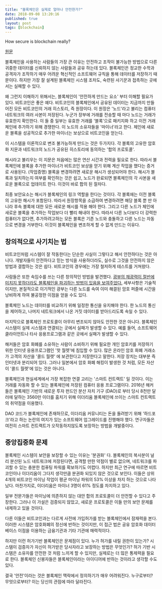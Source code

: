 ```yaml
---
title: "블록체인은 실제로 얼마나 안전한가?"
date: 2018-09-08 13:20:16
published: true
layout: post
tags: [blockchain]
---
```


How secure is blockchain really?

[원문](https://www.technologyreview.com/s/610836/how-secure-is-blockchain-really/)

블록체인을 사용하는 사람들의 가장 큰 이유는 안전하고 조작이 불가능한 방법으로 다른 귀중한 데이터를 신뢰하지 않는 사람들과 공유 하는데 있다. 블록체인은 정교한 수학과 공격자가 조작하기 매우 어려운 혁신적인 소프트웨어 규칙을 통해 데이터를 저장하기 때문이다. 하지만 가장 잘 설계된 블록체인 시스템 조차도, 숙련된 사기꾼과 접촉하는 곳에서는 실패할 수 있다.

왜 그런지 이해하기 위해서는, 블록체인이 '안전하게 만드는 요소' 부터 이해할 필요가 있다. 비트코인은 좋은 예다. 비트코인의 블록체인에서 공유된 데이터는 지금까지 만들어진 모든 비트코인의 거래 히스토리, 즉 원장이다. 이 원장은 '노드'라고 불리는 컴퓨터 네트워크의 여러 사본이 저장된다. 누군가 장부에 거래를 전송할 때 마다 노드는 거래가 유효한지 확인한다. 이 들 중 일부는 유효한 거래를 '블록'으로 패키지화 하고 이전 거래 체인에 추가하기 위해 경쟁한다. 이 노드의 소유자들을 '마이너'라고 한다. 체인에 새로운 블록을 성공적으로 추가한 마이너는 보상으로 비트코인을 얻는다.

이 시스템을 이론적으로 변조 불가능하게 만드는 것은 두가지다. 각 블록의 고유한 암호화 지문과 네트워크의 노드가 공유된 히스토리에 동의하는 '합의 프로토콜'.

해시라고 불리우는 이 지문은 처음에는 많은 연산 시간과 전력을 필요로 한다. 따라서 블록체인에 블록을 추가한 마이너가 비트코인 보상을 얻기 위해 계산 작업을 했다는 증거로 사용된다. (작업증명) 블록을 변경하려면 새로운 해시가 생성되어야 한다. 해시가 블록과 일치하는지 여부를 확인하는 것은 쉽고, 노드가 완료되면 블록체인의 각 사본을 새로운 블록으로 업데이트 한다. 이것이 바로 합의 된 절차다.

최종 보안요소는 해시가 블록체인의 링크 역할을 한다는 것이다. 각 블록에는 이전 블록의 고유한 해시가 포함된다. 따라서 원장항목을 소급하여 변경하려면 해당 블록 뿐 만 아니라 후속 블록에 대한 모든 새로운 해시를 적용 해야 한다. 그리고 다른 노드가 체인에 새로운 블록을 추가하는 작업보다 더 빨리 해내야 한다. 따라서 다른 노다보다 더 강력한 컴퓨터가 없다면, 추가하려고하는 모든 블록은 기존 노드와 충돌하고 다른 노드는 자동으로 변경을 거부한다. 이것이 블록체인을 변조하게 할 수 없게 만드는 이유다.

## 창의적으로 사기치는 법

비트코인처럼 시스템이 잘 작동한다는 단순한 사실이 그렇다고 해서 안전하다는 것은 아니다. 개발자들이 안전하다고 믿는 방식을 사용하더라도, 실수로 그것을 안전하지 않은 방법과 결합하는 것은 쉽다. 비트코인의 경우에는 가장 철저하게 테스트를 거쳐왔다.

사람들은 또한 속임수를 쓰는 다른 창의적인 방법을 발견했다. [광부의 채광력이 절반에 미치지 못하더라도 블록체인을 파괴하는 방법이 있음을 보여주었다.](https://yceffort.github.io/2018/06/20/majority-is-not-enough-bitcoin-mining-is-vulnerable.html) 세부사항은 기술적이지만, 본질적으로 이기적인 광부는 다른 노드를 속여 이미 해결된 암호 퍼즐에 시간을 낭비하게 하여 불공정한 이점을 얻을 수도 있다.

블록체인 노드는 데이터를 비교하기 위해 일정한 통신을 유지해야 한다. 한 노드의 통신을 제어하고, 나머지 네트워크에서 나온 거짓 데이터를 받아드리도록 속일 수 있다.

마지막으로 블록체인 프로토콜이 아무리 변조되지 않아도 안전한 것은 아니다. 블록체인 시스템이 실제 시스템과 연결되는 곳에서 실패가 발생할 수 있다. 예를 들어, 소프트웨어 클라이언트나 타사 응용프로그램과 같은 곳에서 실패가 발생할 수 있다.

해커들은 암호 화폐를 소유하는 사람이 소비하기 위해 필요한 개인 암호키를 저장하기 위한 인터넷 응용프로그램인 '핫 월렛'에 침입할 수 있다. 많은 온라인 암호 화폐 거래소가 고객의 자산을 '콜드 월렛' 에 보관한다고 저장한다고 말한다. 저장 장치는 대부분 즉 인터넷과 분리되어 있다. 그러나 일본에서 암호 화폐 해킹이 발생한 것 처럼, 모든 자산이 '콜드 월렛'에 있는 것은 아니다.

블록체인과 현실세계에서 가장 복잡한 연결 고리는 '스마트 컨트랙트' 일 것이다. 이는 거래를 자동화 할 수 있는 블록체인에 저장된 컴퓨터 응용 프로그램이다. 2016년 해커들은 블록체인 기반의 새로운 투자 펀드인 분산 자치 기구 (DAO)로 부터 당시 8천만 달러에 달하는 3560만 이더를 훔치기 위해 이더리움 블록체인에 쓰이는 스마트 컨트랙트의 취약점을 이용했다.

DAO 코드가 블록체인에 존재하므로, 이더리움 커뮤니티는 돈을 돌려받기 위해 '하드포크'라고 하는 논란의 여지가 있는 소프트웨어 업그레이드를 진행해야 했다. 연구자들은 여전히 스마트 컨트랙트가 오작동하지않도록 보장하는 방법을 개발중이다.

## 중앙집중화 문제

블록체인 시스템이 보안을 보장할 수 있는 이유는 '분권화' 다. 블록체인의 복사분이 널리 분산된 노드 네트워크에 저장된다면, 공격할 만한 약점이 별로 없으며, 네트워크를 파괴할 수 있는 충분한 컴퓨팅 파워를 확보하기도 어렵다. 하지만 최근 연구에 따르면 비트코인이나 이더리움이 그다지 생각만큼 분권화 되있지 않은 것으로 보인다. 이들은 상위 4개의 비트코인 마이닝 작업이 평균 마이닝 파워의 53% 이상을 차지 하는 것으로 나타났다. 마찬가지로, 이더리움은 마이너 3명이 61% 정도를 차지하고 있다.

일부 전문가들은 마이닝에 의존하지 않는 대안 합의 프로토콜이 더 안전할 수 있다고 주장한다. 그러나 이 가설은 검증되지 않았고, 새로운 프로토콜은 이들 만의 보안 문제를 내제하고 있을 것이다.

다른 이들은 비트코인과는 다르게 사전에 가입허가를 받는 블록체인에서 잠재력을 본다. 이러한 시스템은 암호화폐의 정신에 반하는 것이지만, 이 접근 법은 공유 암호화 데이터베이스 이점을 이용하는 금융기관과 기타 기관에 매력적이다.

하지만 이런 허가기반 블록체인은 문제점이 있다. 누가 허가를 내릴 권한이 있는가? 시스템이 검증자가 자신이 허가받은 당사자라고 보장하는 방법은 무엇인가? 허가 기반 시스템은 소유자를 안전한 것 처럼 느끼게 할 수 있지만, 실제로는 더 많은 통제력을 필요로 한다. 블록체인 신봉자들은 블록체인이라는 아이디어에 반하는 것이라고 생각할 수도 있다.

결국 '안전'이라는 것은 블록체인 맥락에서 정의하기가 매우 어려워진다. 누구로부터? 무엇으로부터? 이는 당신의 관점에 따라 달라진다.